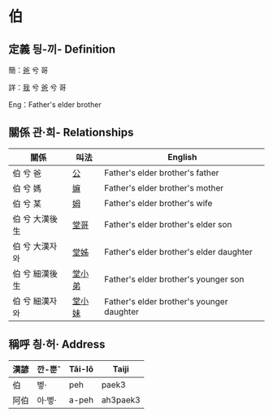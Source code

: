 # 伯
## 定義 딍-끼- Definition
簡：[爸](member2.md) 兮 哥

詳：[我](member1.md) 兮 [爸](member2.md) 兮 哥

Eng：Father's elder brother

## 關係 관·희- Relationships

關係 | 叫法 | English
--- | --- | --- 
伯 兮 爸 | [公](member8.md) | Father's elder brother's father
伯 兮 媽 | [嫲](member9.md) | Father's elder brother's mother
伯 兮 某 | [姆](member33.md) | Father's elder brother's wife
伯 兮 大漢後生 | [堂哥](member35.md) | Father's elder brother's elder son
伯 兮 大漢자와 | [堂姊](member36.md) | Father's elder brother's elder daughter
伯 兮 細漢後生 | [堂小弟](member37.md) | Father's elder brother's younger son
伯 兮 細漢자와 | [堂小妹](member38.md) | Father's elder brother's younger daughter


## 稱呼 칑·허· Address

漢諺 | 깐-뿐ˆ | Tâi-lô | Taiji
--- | --- | --- | --- 
伯 | 벻· | peh | paek3 
阿伯 | 아·벻· | a-peh | ah3paek3 

